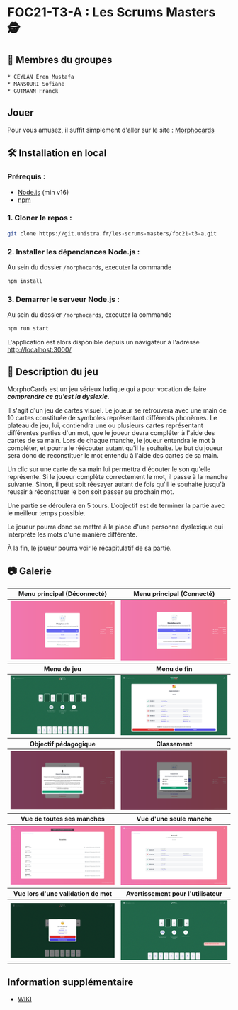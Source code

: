 # FOC21-T3-A : Les Scrums Masters 🕵️

## **👨 Membres du groupes**

    * CEYLAN Eren Mustafa
    * MANSOURI Sofiane
    * GUTMANN Franck

## **Jouer**

Pour vous amusez, il suffit simplement d'aller sur le site : [Morphocards](http://morphocards.franck-g.fr/)


## **🛠️ Installation en local**

### **Prérequis :**

- [Node.js](https://nodejs.org/) (min v16)
- [npm](http://www.npmjs.com)

### **1. Cloner le repos :**

```bash
git clone https://git.unistra.fr/les-scrums-masters/foc21-t3-a.git
```

### **2. Installer les dépendances Node.js :**

Au sein du dossier `/morphocards`, executer la commande
```bash
npm install
```

### **3. Demarrer le serveur Node.js :**

Au sein du dossier `/morphocards`, executer la commande
```bash
npm run start
```

L'application est alors disponible depuis un navigateur à l'adresse [http://localhost:3000/](http://localhost:3000/)


## **📃 Description du jeu**

MorphoCards est un jeu sérieux ludique qui a pour vocation de faire ***comprendre ce qu'est la dyslexie.***


Il s'agit d'un jeu de cartes visuel. Le joueur se retrouvera avec une main de 10 cartes constituée de symboles représentant différents phonèmes. Le plateau de jeu, lui, contiendra une ou plusieurs cartes représentant différentes parties d'un mot, que le joueur devra compléter à l'aide des cartes de sa main. Lors de chaque manche, le joueur entendra le mot à compléter, et pourra le réécouter autant qu'il le souhaite. Le but du joueur sera donc de reconstituer le mot entendu à l'aide des cartes de sa main.

Un clic sur une carte de sa main lui permettra d'écouter le son qu'elle représente. Si le joueur complète correctement le mot, il passe à la manche suivante. Sinon, il peut soit réesayer autant de fois qu'il le souhaite jusqu'à reussir à réconstituer le bon soit passer au prochain mot.

Une partie se déroulera en 5 tours. L'objectif est de terminer la partie avec le meilleur temps possible.

Le joueur pourra donc se mettre à la place d'une personne dyslexique qui interprète les mots d'une manière différente.

À la fin, le joueur pourra voir le récapitulatif de sa partie.


## **📷 Galerie**

<table>
    <thead>
        <tr>
            <th>Menu principal (Déconnecté)</th>
            <th>Menu principal (Connecté)</th>
        </tr>
    </thead>
    <tbody>
        <tr>
            <td><img target="_blank" alt="Menu principal Déconnecté" src="./../images/MainMenu.png"/></td>
            <td><img target="_blank" alt="Menu principal Connecté" src="./../images/UserLoginView.png"></td>
        </tr>
    </tbody>
     <thead>
        <tr>
            <th>Menu de jeu</th>
            <th>Menu de fin</th>
        </tr>
    </thead>
    <tbody>
        <tr>
            <td><img target="_blank" alt="Menu de jeu" src="./../images/GameView.png"></td>
            <td><img target="_blank" alt="Menu de fin" src="./../images/EndView.png"></td>
        </tr>
    </tbody>
    <thead>
        <tr>
            <th>Objectif pédagogique</th>
            <th>Classement</th>
        </tr>
    </thead>
    <tbody>
        <tr>
            <td><img target="_blank" alt="Objectif pédagogique" src="./../images/InfoView.png" /></td>
            <td><img target="_blank"  alt="Classement"src="./../images/LeaderBoardView.png" /></td>
        </tr>
    </tbody>
    <thead>
        <tr>
            <th>Vue de toutes ses manches</th>
            <th>Vue d'une seule manche</th>
        </tr>
    </thead>
    <tbody>
        <tr>
            <td><img target="_blank" alt="Vue de toutes ses manches" src="./../images/RoundsView.png" /></td>
            <td><img target="_blank"  alt="Vue d'une seule manche"src="./../images/RoundView.png" /></td>
        </tr>
    </tbody>
    <thead>
        <tr>
            <th>Vue lors d'une validation de mot</th>
            <th>Avertissement pour l'utilisateur</th>
        </tr>
    </thead>
    <tbody>
        <tr>
            <td><img target="_blank" alt="Vue de toutes ses manches" src="./../images/ResultModal.png" /></td>
            <td><img target="_blank"  alt="Vue d'une seule manche"src="./../images/ErrorView.png" /></td>
        </tr>
    </tbody>
</table>



## Information supplémentaire
-  [WIKI](https://git.unistra.fr/les-scrums-masters/foc21-t3-a/-/wikis/home)
